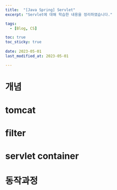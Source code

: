```yaml
---
title:  "[Java Spring] Servlet"
excerpt: "Servlet에 대해 학습한 내용을 정리하였습니다."

tags:
  - [Blog, CS]

toc: true
toc_sticky: true
 
date: 2023-05-01
last_modified_at: 2023-05-01

---
```


# 개념

# tomcat

# filter

# servlet container

# 동작과정
